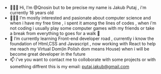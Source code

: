 - 👋🧑🏻 Hi, I’m @Qnosin but to be precise my name is Jakub Putaj , i'm currently 18 years old 
- 🧑🏻‍💻 I’m mostly interested and pasionate about computer science and when i have my free time , i spent it among the lines of codes , when i'm not coding
i  usually play some computer games with my friends or take a break from everything to goes for a walk 👟
- 🌱 I’m currently learning Front-end developer road , currently i know the foundation of Html,CSS and Javascript , now working with React to help me reach my  Virtual Dom(in Polish dom means House) when i will be  become great developer in the future 
- 📫 i've you want to contact me to colloborate with some projects or with something diffrent this is my
email: putaj.jakub@gmail.com
<!---
Qnosin/Qnosin is a ✨ special ✨ repository because its `README.md` (this file) appears on your GitHub profile.
You can click the Preview link to take a look at your changes.
--->
